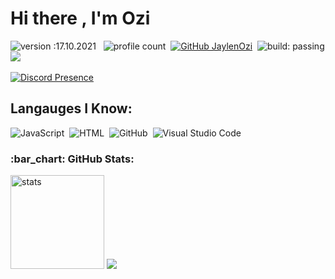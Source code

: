 # Hi there , I'm Ozi 
![version :17.10.2021](https://img.shields.io/badge/version-17.10.2021-informational) &nbsp;
![profile count](https://komarev.com/ghpvc/?username=JaylenOzi&color=red)&nbsp;
[![GitHub JaylenOzi](https://img.shields.io/github/followers/JaylenOzi?label=follow&style=social)](https://github.com/JaylenOzi)&nbsp;
![build: passing](https://img.shields.io/badge/build-passing-success)
<a href="https://instagram.com/jaylenelchavo"><img src="https://img.shields.io/badge/@jaylenelchavo-E4405F?style=flat&logo=Instagram&logoColor=white"/></a> &nbsp;

[![Discord Presence](https://lanyard-profile-readme.vercel.app/api/612688335944679600)](https://discord.com/users/612688335944679600) 

## Langauges I Know:
![JavaScript](https://img.shields.io/badge/-JavaScript-05122A?style=flat&logo=javascript)&nbsp;
![HTML](https://img.shields.io/badge/-HTML-05122A?style=flat&logo=HTML5)&nbsp;
![GitHub](https://img.shields.io/badge/-GitHub-05122A?style=flat&logo=github)&nbsp;
![Visual Studio Code](https://img.shields.io/badge/-Visual%20Studio%20Code-05122A?style=flat&logo=visual-studio-code&logoColor=007ACC)&nbsp;


<h3 align="left">:bar_chart: GitHub Stats:</h3>
<p align="left">
   <img src="https://github-readme-stats.vercel.app/api?username=JaylenOzi&count_private=true&show_icons=true&theme=dark&hide_border=true" width="%100" height="150px" alt="stats" />
<img src="https://github-profile-trophy.vercel.app/?username=JaylenOzi&theme=radical" />
</p>
